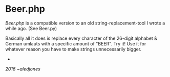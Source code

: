 # Beer.php
_Beer.php_ is a compatible version to an old string-replacement-tool I wrote a while ago. (See Beer.py)

Basically all it does is replace every character of the 26-digit alphabet & German umlauts with a specific amount of "BEER".
Try it! Use it for whatever reason you have to make strings unnecessarily bigger.

-
*2016 ~aledjones*
